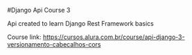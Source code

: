 #Django Api Course 3

Api created to learn Django Rest Framework basics

Course link: https://cursos.alura.com.br/course/api-django-3-versionamento-cabecalhos-cors
